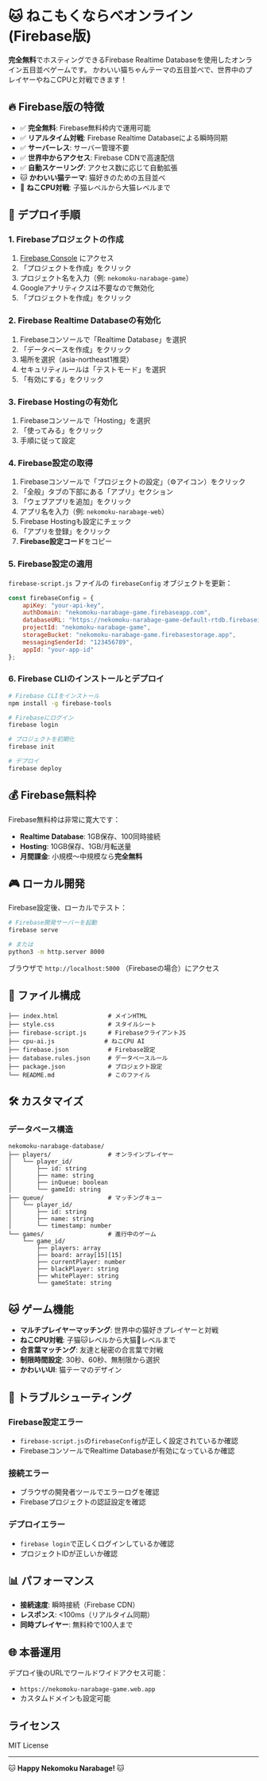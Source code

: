 # 🐱 ねこもくならべオンライン (Firebase版)

**完全無料**でホスティングできるFirebase Realtime Databaseを使用したオンライン五目並べゲームです。
かわいい猫ちゃんテーマの五目並べで、世界中のプレイヤーやねこCPUと対戦できます！

## 🔥 Firebase版の特徴

- ✅ **完全無料**: Firebase無料枠内で運用可能
- ✅ **リアルタイム対戦**: Firebase Realtime Databaseによる瞬時同期
- ✅ **サーバーレス**: サーバー管理不要
- ✅ **世界中からアクセス**: Firebase CDNで高速配信
- ✅ **自動スケーリング**: アクセス数に応じて自動拡張
- 🐱 **かわいい猫テーマ**: 猫好きのための五目並べ
- 🤖 **ねこCPU対戦**: 子猫レベルから大猫レベルまで

## 🚀 デプロイ手順

### 1. Firebaseプロジェクトの作成

1. [Firebase Console](https://console.firebase.google.com/) にアクセス
2. 「プロジェクトを作成」をクリック
3. プロジェクト名を入力（例: `nekomoku-narabage-game`）
4. Googleアナリティクスは不要なので無効化
5. 「プロジェクトを作成」をクリック

### 2. Firebase Realtime Databaseの有効化

1. Firebaseコンソールで「Realtime Database」を選択
2. 「データベースを作成」をクリック
3. 場所を選択（asia-northeast1推奨）
4. セキュリティルールは「テストモード」を選択
5. 「有効にする」をクリック

### 3. Firebase Hostingの有効化

1. Firebaseコンソールで「Hosting」を選択
2. 「使ってみる」をクリック
3. 手順に従って設定

### 4. Firebase設定の取得

1. Firebaseコンソールで「プロジェクトの設定」（⚙️アイコン）をクリック
2. 「全般」タブの下部にある「アプリ」セクション
3. 「ウェブアプリを追加」をクリック
4. アプリ名を入力（例: `nekomoku-narabage-web`）
5. Firebase Hostingも設定にチェック
6. 「アプリを登録」をクリック
7. **Firebase設定コード**をコピー

### 5. Firebase設定の適用

`firebase-script.js` ファイルの `firebaseConfig` オブジェクトを更新：

```javascript
const firebaseConfig = {
    apiKey: "your-api-key",
    authDomain: "nekomoku-narabage-game.firebaseapp.com",
    databaseURL: "https://nekomoku-narabage-game-default-rtdb.firebaseio.com",
    projectId: "nekomoku-narabage-game",
    storageBucket: "nekomoku-narabage-game.firebasestorage.app",
    messagingSenderId: "123456789",
    appId: "your-app-id"
};
```

### 6. Firebase CLIのインストールとデプロイ

```bash
# Firebase CLIをインストール
npm install -g firebase-tools

# Firebaseにログイン
firebase login

# プロジェクトを初期化
firebase init

# デプロイ
firebase deploy
```

## 💰 Firebase無料枠

Firebase無料枠は非常に寛大です：

- **Realtime Database**: 1GB保存、100同時接続
- **Hosting**: 10GB保存、1GB/月転送量
- **月間課金**: 小規模〜中規模なら**完全無料**

## 🎮 ローカル開発

Firebase設定後、ローカルでテスト：

```bash
# Firebase開発サーバーを起動
firebase serve

# または
python3 -m http.server 8000
```

ブラウザで `http://localhost:5000` （Firebaseの場合）にアクセス

## 📁 ファイル構成

```
├── index.html              # メインHTML
├── style.css               # スタイルシート
├── firebase-script.js      # FirebaseクライアントJS
├── cpu-ai.js              # ねこCPU AI
├── firebase.json           # Firebase設定
├── database.rules.json     # データベースルール
├── package.json            # プロジェクト設定
└── README.md               # このファイル
```

## 🛠 カスタマイズ

### データベース構造

```
nekomoku-narabage-database/
├── players/                # オンラインプレイヤー
│   └── player_id/
│       ├── id: string
│       ├── name: string
│       ├── inQueue: boolean
│       └── gameId: string
├── queue/                  # マッチングキュー
│   └── player_id/
│       ├── id: string
│       ├── name: string
│       └── timestamp: number
└── games/                  # 進行中のゲーム
    └── game_id/
        ├── players: array
        ├── board: array[15][15]
        ├── currentPlayer: number
        ├── blackPlayer: string
        ├── whitePlayer: string
        └── gameState: string
```

## 🐱 ゲーム機能

- **マルチプレイヤーマッチング**: 世界中の猫好きプレイヤーと対戦
- **ねこCPU対戦**: 子猫🐱レベルから大猫🦁レベルまで
- **合言葉マッチング**: 友達と秘密の合言葉で対戦
- **制限時間設定**: 30秒、60秒、無制限から選択
- **かわいいUI**: 猫テーマのデザイン

## 🔧 トラブルシューティング

### Firebase設定エラー
- `firebase-script.js`の`firebaseConfig`が正しく設定されているか確認
- FirebaseコンソールでRealtime Databaseが有効になっているか確認

### 接続エラー
- ブラウザの開発者ツールでエラーログを確認
- Firebaseプロジェクトの認証設定を確認

### デプロイエラー
- `firebase login`で正しくログインしているか確認
- プロジェクトIDが正しいか確認

## 📊 パフォーマンス

- **接続速度**: 瞬時接続（Firebase CDN）
- **レスポンス**: <100ms（リアルタイム同期）
- **同時プレイヤー**: 無料枠で100人まで

## 🌐 本番運用

デプロイ後のURLでワールドワイドアクセス可能：
- `https://nekomoku-narabage-game.web.app`
- カスタムドメインも設定可能

## ライセンス

MIT License

---

🐱 **Happy Nekomoku Narabage!** 🐱
